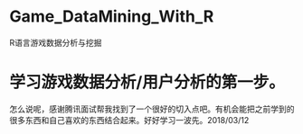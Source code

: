 # Game_DataMining_With_R
R语言游戏数据分析与挖掘

# 学习游戏数据分析/用户分析的第一步。


怎么说呢，感谢腾讯面试帮我找到了一个很好的切入点吧。有机会能把之前学到的很多东西和自己喜欢的东西结合起来。好好学习一波先。2018/03/12
